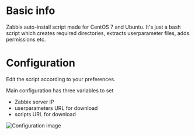 # Basic info
Zabbix auto-install script made for CentOS 7 and Ubuntu. It's just a bash script which creates required directories, extracts userparameter files, adds permissions etc.

# Configuration
Edit the script according to your preferences. 

Main configuration has three variables to set 
- Zabbix server IP
- userparameters URL for download
- scripts URL for download

![Configuration image](assets/images/WINWORD_JouuajIhd1.png)
